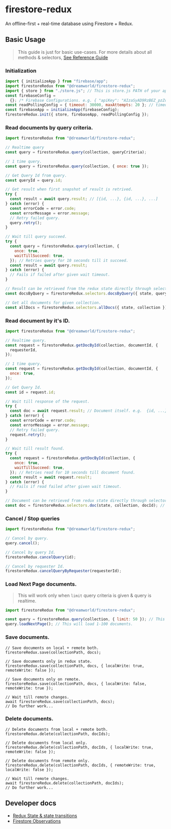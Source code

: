 # firestore-redux

An offline-first + real-time database using Firestore + Redux.

## Basic Usage

> This guide is just for basic use-cases. For more details about all methods & selectors, [See Reference Guide](./wiki/user-reference-guide.md)

### Initialization

```js
import { initializeApp } from "firebase/app";
import firestoreRedux from "@dreamworld/firestore-redux";
import { store } from "./store.js"; // This is store.js PATH of your application where store is created using `createStore` So replace it if required.
const firebaseConfig =
  {}; /* Firebase Configurations. e.g. { "apiKey": "AIzaSyAD9RzBEZ_pzZomgIbyIHo0No4PoFDm2Zc", "authDomain": "friendlyeats-d6aa1.firebaseapp.com", "projectId": "friendlyeats-d6aa1" } */
const readPollingConfig = { timeout: 30000, maxAttempts: 20 }; // timeout is in milliseconds.
const firebaseApp = initializeApp(firebaseConfig);
firestoreRedux.init({ store, firebaseApp, readPollingConfig });
```

### Read documents by query criteria.

```javascript
import firestoreRedux from "@dreamworld/firestore-redux";

// Realtime query
const query = firestoreRedux.query(collection, queryCriteria);

// 1 time query.
const query = firestoreRedux.query(collection, { once: true });

// Get Query Id from query.
const queryId = query.id;

// Get result when first snapshot of result is retrived.
try {
  const result = await query.result; // [{id, ...}, {id, ...}, ...]
} catch (error) {
  const errorCode = error.code;
  const errorMessage = error.message;
  // Retry failed query.
  query.retry();
}

// Wait till query succeed.
try {
  const query = firestoreRedux.query(collection, {
    once: true,
    waitTillSucceed: true,
  }); // Retries query for 10 seconds till it succeed.
  const result = await query.result;
} catch (error) {
  // Fails if failed after given wait timeout.
}

// Result can be retrieved from the redux state directly through selector factory.
const docsByQuery = firestoreRedux.selectors.docsByQuery({ state, queryId }); // [{id, ...}, {id, ...}, ...]

// Get all documents for given collection.
const allDocs = firestoreRedux.selectors.allDocs({ state, collection }); // [{id, ...}, {id, ...}, ...]
```

### Read document by it's ID.

```javascript
import firestoreRedux from "@dreamworld/firestore-redux";

// Realtime query.
const request = firestoreRedux.getDocById(collection, documentId, {
  requesterId,
});

// 1 time query.
const request = firestoreRedux.getDocById(collection, documentId, {
  once: true,
});

// Get Query Id.
const id = request.id;

// Wait till response of the request.
try {
  const doc = await request.result; // Document itself. e.g.  {id, ...}
} catch (error) {
  const errorCode = error.code;
  const errorMessage = error.message;
  // Retry failed query.
  request.retry();
}

// Wait till result found.
try {
  const request = firestoreRedux.getDocById(collection, {
    once: true,
    waitTillSucceed: true,
  }); // Retries read for 10 seconds till document found.
  const result = await request.result;
} catch (error) {
  // Fails if read failed after given wait timeout.
}

// Document can be retrieved from redux state directly through selector.
const doc = firestoreRedux.selectors.doc(state, collection, docId); // {id, ...}
```

### Cancel / Stop queries

```javascript
import firestoreRedux from "@dreamworld/firestore-redux";

// Cancel by query.
query.cancel();

// Cancel by query Id.
firestoreRedux.cancelQuery(id);

// Cancel by requester Id.
firestoreRedux.cancelQueryByRequester(requesterId);
```

### Load Next Page documents.

> This will work only when `limit` query criteria is given & query is realtime.

```javascript
import firestoreRedux from "@dreamworld/firestore-redux";

const query = firestoreRedux.query(collection, { limit: 50 }); // This will load 1-50 documents.
query.loadNextPage(); // This will load 1-100 documents.
```

### Save documents.

```JS
// Save documents on local + remote both.
firestoreRedux.save(collectionPath, docs);

// Save documents only in redux state.
firestoreRedux.save(collectionPath, docs, { localWrite: true, remoteWrite: false });

// Save documents only on remote.
firestoreRedux.save(collectionPath, docs, { localWrite: false, remoteWrite: true });

// Wait till remote changes.
await firestoreRedux.save(collectionPath, docs);
// Do further work...
```

### Delete documents.

```JS
// Delete documents from local + remote both.
firestoreRedux.delete(collectionPath, docIds);

// Delete documents from local only.
firestoreRedux.delete(collectionPath, docIds, { localWrite: true, remoteWrite: false });

// Delete documents from remote only.
firestoreRedux.delete(collectionPath, docIds, { remoteWrite: true, localWrite: false });

// Wait till remote changes.
await firestoreRedux.delete(collectionPath, docIds);
// Do further work...
```

## Developer docs

- [Redux State & state transitions](wiki/state.md)
- [Firestore Observations](wiki/firestore-observations.md)
